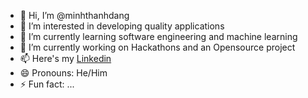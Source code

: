 - 👋 Hi, I’m @minhthanhdang
- 👀 I’m interested in developing quality applications
- 🌱 I’m currently learning software engineering and machine learning
- 💞️ I’m currently working on Hackathons and an Opensource project
- 📫 Here's my [Linkedin](www.linkedin.com/in/mtddev)
- 😄 Pronouns: He/Him
- ⚡ Fun fact: ...

<!---
minhthanhdang/minhthanhdang is a ✨ special ✨ repository because its `README.md` (this file) appears on your GitHub profile.
You can click the Preview link to take a look at your changes.
--->
